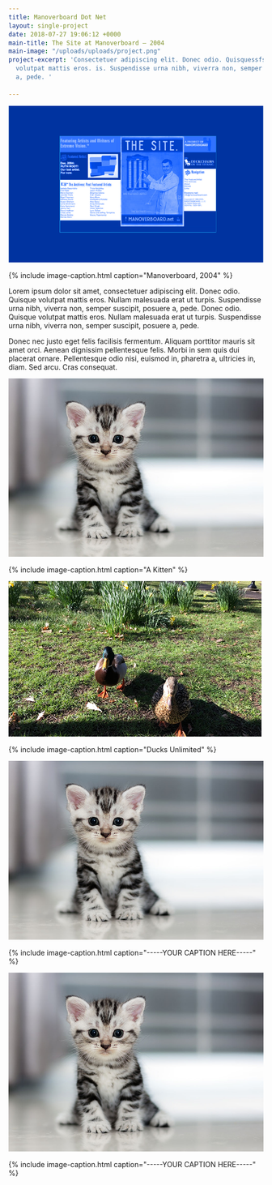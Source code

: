 ```yaml
---
title: Manoverboard Dot Net
layout: single-project
date: 2018-07-27 19:06:12 +0000
main-title: The Site at Manoverboard — 2004
main-image: "/uploads/uploads/project.png"
project-excerpt: 'Consectetuer adipiscing elit. Donec odio. Quisquessfsdfasd arguably
  volutpat mattis eros. is. Suspendisse urna nibh, viverra non, semper suscipit, posuere
  a, pede. '

---
```

![the manoverboard homepage in 2004](/uploads/uploads/project.png)

{% include image-caption.html caption="Manoverboard, 2004" %}

Lorem ipsum dolor sit amet, consectetuer adipiscing elit. Donec odio. Quisque volutpat mattis eros. Nullam malesuada erat ut turpis. Suspendisse urna nibh, viverra non, semper suscipit, posuere a, pede. Donec odio. Quisque volutpat mattis eros. Nullam malesuada erat ut turpis. Suspendisse urna nibh, viverra non, semper suscipit, posuere a, pede.

Donec nec justo eget felis facilisis fermentum. Aliquam porttitor mauris sit amet orci. Aenean dignissim pellentesque felis. Morbi in sem quis dui placerat ornare. Pellentesque odio nisi, euismod in, pharetra a, ultricies in, diam. Sed arcu. Cras consequat.

<section class="project-column-one" markdown="1">

![Kitten](/uploads/uploads/4-ways-cheer-up-depressed-cat.jpg)

{% include image-caption.html caption="A Kitten" %}

</section>

<section class="project-column-two" markdown="1">

![](/uploads/ducks-test.png)

{% include image-caption.html caption="Ducks Unlimited" %}

</section>




<section class="project-column-one" markdown="1">

![](/uploads/uploads/4-ways-cheer-up-depressed-cat.jpg)         

{% include image-caption.html caption="-----YOUR CAPTION HERE-----" %}

</section>  

<section class="project-column-one" markdown="1">

![](/uploads/uploads/4-ways-cheer-up-depressed-cat.jpg)      

{% include image-caption.html caption="-----YOUR CAPTION HERE-----" %}

</section>